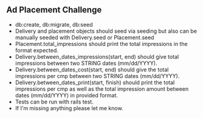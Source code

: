 ## Ad Placement Challenge
* db:create, db:migrate, db:seed
* Delivery and placement objects should seed via seeding but also can be manually seeded with Delivery.seed or Placement.seed
* Placement.total_impressions should print the total impressions in the format expected.
* Delivery.between_dates_impressions(start, end) should give total impressions between two STRING dates (mm/dd/YYYY).
* Delivery.between_dates_cost(start, end) should give the total impressions per cmp between two STRING dates (mm/dd/YYYY).
* Delivery.between_dates_print(start, finish) should print the total impressions per cmp as well as the total impression amount between dates (mm/dd/YYYY) in provided format.
* Tests can be run with rails test.
* If I'm missing anything please let me know.